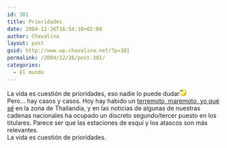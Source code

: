 ```yaml
---
id: 301
title: Prioridades
date: 2004-12-26T16:54:18+02:00
author: Chavalina
layout: post
guid: http://www.wp.chavalina.net/?p=301
permalink: /2004/12/26/post-301/
categories:
  - El mundo
---
```

La vida es cuestión de prioridades, eso nadie lo puede dudar![emo](/imagenes/emoticonos/pensativo.gif)  
Pero… hay casos y casos. Hoy hay habido un <a href="http://www.elmundo.es/elmundo/2004/12/26/sociedad/1104079102.html" target="_blank">terremoto, maremoto, yo qué sé</a> en la zona de Thailandia, y en las noticias de algunas de nuestras cadenas nacionales ha ocupado un discreto segundo/tercer puesto en los titulares. Parece ser que las estaciones de esquí y los atascos son más relevantes.  
La vida es cuestión de prioridades.